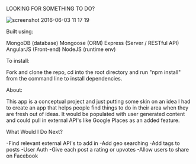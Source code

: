 LOOKING FOR SOMETHING TO DO?

![screenshot 2016-06-03 11 17 19](https://cloud.githubusercontent.com/assets/17213441/15783692/2a5ef6c4-297d-11e6-8e4e-e11c5de5f82b.png)


Built using:

MongoDB (database)
Mongoose (ORM)
Express (Server / RESTful API)
AngularJS (Front-end)
NodeJS (runtime env)

To install:

Fork and clone the repo, cd into the root directory
and run "npm install" from the command line to install dependencies.

About:

This app is a conceptual project and just putting some skin on an idea
I had to create an app that helps people find things to do in their area
when they are fresh out of ideas.  It would be populated with user generated
content and could pull in external API's like Google Places as an added feature.

What Would I Do Next?

-Find relevant external API's to add in
-Add geo searching
-Add tags to posts
-User Auth
-Give each post a rating or upvotes
-Allow users to share on Facebook
